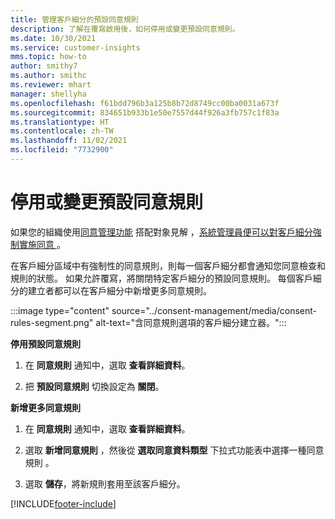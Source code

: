 ```yaml
---
title: 管理客戶細分的預設同意規則
description: 了解在覆寫啟用後，如何停用或變更預設同意規則。
ms.date: 10/30/2021
ms.service: customer-insights
mms.topic: how-to
author: smithy7
ms.author: smithc
ms.reviewer: mhart
manager: shellyha
ms.openlocfilehash: f61bdd796b3a125b8b72d8749cc00ba0031a673f
ms.sourcegitcommit: 834651b933b1e50e7557d44f926a3fb757c1f83a
ms.translationtype: HT
ms.contentlocale: zh-TW
ms.lasthandoff: 11/02/2021
ms.locfileid: "7732900"
---
```

# <a name="disable-or-change-default-consent-rules"></a>停用或變更預設同意規則

如果您的組織使用[同意管理功能](../consent-management/overview.md) 搭配對象見解 ，[系統管理員便可以對客戶細分強制實施同意 ](activate-consent.md)。 

在客戶細分區域中有強制性的同意規則，則每一個客戶細分都會通知您同意檢查和規則的狀態。 如果允許覆寫，將關閉特定客戶細分的預設同意規則。 每個客戶細分的建立者都可以在客戶細分中新增更多同意規則。 

:::image type="content" source="../consent-management/media/consent-rules-segment.png" alt-text="含同意規則選項的客戶細分建立器。":::

**停用預設同意規則**

1. 在 **同意規則** 通知中，選取 **查看詳細資料**。 

1. 把 **預設同意規則** 切換設定為 **關閉**。

**新增更多同意規則**

1. 在 **同意規則** 通知中，選取 **查看詳細資料**。 

1. 選取 **新增同意規則** ，然後從 **選取同意資料類型** 下拉式功能表中選擇一種同意規則 。

1. 選取 **儲存**，將新規則套用至該客戶細分。

[!INCLUDE[footer-include](../includes/footer-banner.md)] 
